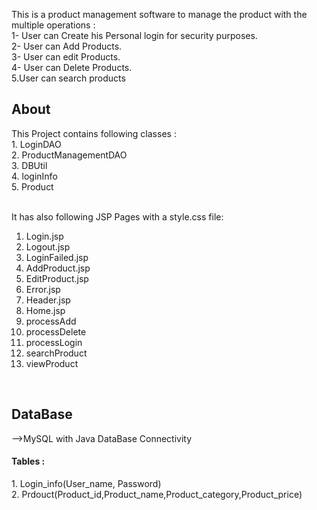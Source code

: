 This is a product management software to manage the product with the multiple operations :<br>
1- User can Create his Personal login for security purposes.<br>
2- User can Add Products.<br>
3- User can edit Products.<br>
4- User can Delete Products.<br>
5.User can search products<br>

<h2>About</h2>
This Project contains following classes :<br>
1. LoginDAO <br>
2. ProductManagementDAO <br>
3. DBUtil  <br>
4. loginInfo  <br>
5. Product  <br>
<br>

It has also following JSP Pages with a style.css file: <br>
1. Login.jsp <br>
2. Logout.jsp  <br>
3. LoginFailed.jsp   <br>
4. AddProduct.jsp  <br>
5. EditProduct.jsp  <br>
6. Error.jsp   <br>
7. Header.jsp   <br>
8. Home.jsp   <br>
9. processAdd  <br>
10. processDelete  <br>
11. processLogin  <br>
12. searchProduct  <br>
13. viewProduct  <br>
<br>
<h2>DataBase</h2>
-->MySQL with Java DataBase Connectivity<br>
<h4>Tables : </h4>
1. Login_info(User_name, Password)<br>
2. Prdouct(Product_id,Product_name,Product_category,Product_price)<br>
<br>
